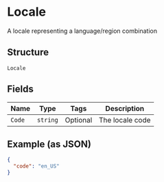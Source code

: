 
# Locale

A locale representing a language/region combination

## Structure

`Locale`

## Fields

| Name | Type | Tags | Description |
|  --- | --- | --- | --- |
| `Code` | `string` | Optional | The locale code |

## Example (as JSON)

```json
{
  "code": "en_US"
}
```

